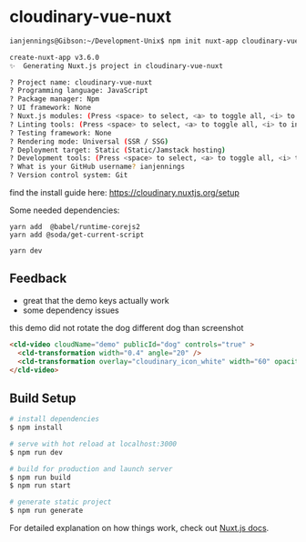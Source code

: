 # cloudinary-vue-nuxt

```sh
ianjennings@Gibson:~/Development-Unix$ npm init nuxt-app cloudinary-vue-nuxt

create-nuxt-app v3.6.0
✨  Generating Nuxt.js project in cloudinary-vue-nuxt

? Project name: cloudinary-vue-nuxt
? Programming language: JavaScript
? Package manager: Npm
? UI framework: None
? Nuxt.js modules: (Press <space> to select, <a> to toggle all, <i> to invert selection)
? Linting tools: (Press <space> to select, <a> to toggle all, <i> to invert selection)
? Testing framework: None
? Rendering mode: Universal (SSR / SSG)
? Deployment target: Static (Static/Jamstack hosting)
? Development tools: (Press <space> to select, <a> to toggle all, <i> to invert selection)
? What is your GitHub username? ianjennings
? Version control system: Git
```

find the install guide here:
https://cloudinary.nuxtjs.org/setup

Some needed dependencies:
```
yarn add  @babel/runtime-corejs2
yarn add @soda/get-current-script
```

```
yarn dev
```

## Feedback

- great that the demo keys actually work
- some dependency issues

this demo did not rotate the dog
different dog than screenshot
```html
<cld-video cloudName="demo" publicId="dog" controls="true" >
  <cld-transformation width="0.4" angle="20" />
  <cld-transformation overlay="cloudinary_icon_white" width="60" opacity="50" gravity="south_east" y="15" x="60" />
</cld-video>
```

## Build Setup

```bash
# install dependencies
$ npm install

# serve with hot reload at localhost:3000
$ npm run dev

# build for production and launch server
$ npm run build
$ npm run start

# generate static project
$ npm run generate
```

For detailed explanation on how things work, check out [Nuxt.js docs](https://nuxtjs.org).
